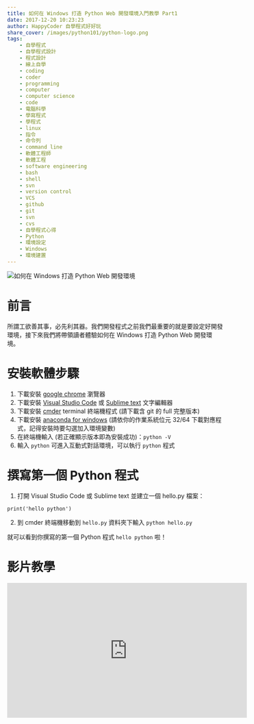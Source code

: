 ```yaml
---
title: 如何在 Windows 打造 Python Web 開發環境入門教學 Part1
date: 2017-12-20 10:23:23
author: HappyCoder 自學程式好好玩
share_cover: /images/python101/python-logo.png
tags: 
    - 自學程式
    - 自學程式設計
    - 程式設計
    - 線上自學
    - coding
    - coder
    - programming
    - computer
    - computer science
    - code
    - 電腦科學
    - 學寫程式
    - 學程式
    - linux
    - 指令
    - 命令列
    - command line
    - 軟體工程師
    - 軟體工程
    - software engineering
    - bash
    - shell
    - svn
    - version control
    - VCS
    - github
    - git
    - svn
    - cvs
    - 自學程式心得
    - Python
    - 環境設定
    - Windows
    - 環境建置
---
```


![如何在 Windows 打造 Python Web 開發環境](/images/python101/python-logo.png)

# 前言
所謂工欲善其事，必先利其器。我們開發程式之前我們最重要的就是要設定好開發環境，接下來我們將帶領讀者體驗如何在 Windows 打造 Python Web 開發環境。

# 安裝軟體步驟
1. 下載安裝 [google chrome](https://www.google.com.tw/chrome/browser/desktop/index.html) 瀏覽器
2. 下載安裝 [Visual Studio Code](https://code.visualstudio.com/) 或 [Sublime text](https://www.sublimetext.com/) 文字編輯器
3. 下載安裝 [cmder](http://cmder.net/) terminal 終端機程式 (請下載含 git 的 full 完整版本)
4. 下載安裝 [anaconda for windows](https://www.anaconda.com/download/) (請依你的作業系統位元 32/64 下載對應程式，記得安裝時要勾選加入環境變數)
5. 在終端機輸入 (若正確顯示版本即為安裝成功)：`python -V`
6. 輸入 `python` 可進入互動式對話環境，可以執行 `python` 程式  

# 撰寫第一個 Python 程式
1. 打開 Visual Studio Code 或 Sublime text 並建立一個 hello.py 檔案：

```
print('hello python')
```

2. 到 cmder 終端機移動到 `hello.py` 資料夾下輸入 `python hello.py`

就可以看到你撰寫的第一個 Python 程式 `hello python` 啦！

# 影片教學
<div class="video-container">
    <iframe width="560" height="315" src="https://www.youtube.com/embed/FQw0S7-WShE" frameborder="0" gesture="media" allow="encrypted-media" allowfullscreen></iframe>
</div>

